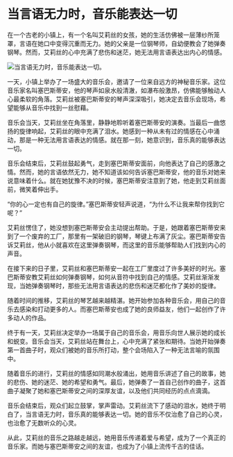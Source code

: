 # 当言语无力时，音乐能表达一切

在一个古老的小镇上，有一个名叫艾莉丝的女孩，她的生活仿佛被一层薄纱所笼罩，言语在她口中变得沉重而无力。她的父亲是一位钢琴师，自幼便教会了她弹奏钢琴。然而，艾莉丝的心中充满了悲伤和迷茫，她无法用言语表达出内心的情感。

![当言语无力时，音乐能表达一切。](/images/3f819ea7cd464413a1fd5879a4d384fc.jpg)

一天，小镇上举办了一场盛大的音乐会，邀请了一位来自远方的神秘音乐家。这位音乐家名叫塞巴斯蒂安，他的琴声如泉水般清澈，如瀑布般激昂，仿佛能够触动人心最柔软的角落。艾莉丝被塞巴斯蒂安的琴声深深吸引，她决定去音乐会现场，希望能够从音乐中找到一丝慰藉。

音乐会当天，艾莉丝坐在角落里，静静地聆听着塞巴斯蒂安的演奏。当最后一曲悠扬的旋律响起，艾莉丝的眼中充满了泪水。她感到一种从未有过的情感在心中涌动，那是一种无法用言语表达的情感。就在那一刻，她意识到，音乐真的能够表达一切。

音乐会结束后，艾莉丝鼓起勇气，走到塞巴斯蒂安面前，向他表达了自己的感激之情。然而，她的言语依然无力，她不知道该如何告诉塞巴斯蒂安，他的音乐对她来说意味着什么。就在她犹豫不决的时候，塞巴斯蒂安注意到了她，他走到艾莉丝面前，微笑着伸出手。

“你的心一定也有自己的旋律。”塞巴斯蒂安轻声说道，“为什么不让我来帮你找到它呢？”

艾莉丝愣住了，她没想到塞巴斯蒂安会主动提出帮助。于是，她跟着塞巴斯蒂安来到了一个废弃的工厂，那里有一架破旧的钢琴，琴键上布满了灰尘。塞巴斯蒂安告诉艾莉丝，他从小就喜欢在这里弹奏钢琴，而这里的音乐能够帮助人们找到内心的声音。

在接下来的日子里，艾莉丝和塞巴斯蒂安一起在工厂里度过了许多美好的时光。塞巴斯蒂安教艾莉丝如何弹奏钢琴，如何从音符中找到自己的情感。艾莉丝渐渐发现，当她弹奏钢琴时，那些无法用言语表达的悲伤和迷茫都化作了美妙的旋律。

随着时间的推移，艾莉丝的琴艺越来越精湛。她开始参加各种音乐会，用自己的音乐去感染和打动更多的人。而塞巴斯蒂安也成了她的良师益友，他们一起创作了许多动人的作品。

终于有一天，艾莉丝决定举办一场属于自己的音乐会，用音乐向世人展示她的成长和蜕变。音乐会当天，艾莉丝站在舞台上，心中充满了紧张和期待。当她开始弹奏第一首曲子时，观众们被她的音乐所打动，整个会场陷入了一种无法言喻的氛围中。

随着音乐的进行，艾莉丝的情感如同潮水般涌出，她用音乐讲述了自己的故事，她的悲伤、她的迷茫、她的希望和勇气。最后，她弹奏了一首自己创作的曲子，这首曲子凝聚了她和塞巴斯蒂安之间的深厚友谊，以及他们共同经历的点点滴滴。

音乐会结束后，观众们起立鼓掌，掌声雷动。艾莉丝流下了感动的泪水，她终于明白了，当言语无力时，音乐真的能够表达一切。她的音乐不仅治愈了自己的心灵，也治愈了无数听众的心灵。

从此，艾莉丝的音乐之路越走越远，她用音乐传递着爱与希望，成为了一个真正的音乐家。而她与塞巴斯蒂安之间的友谊，也成为了小镇上流传千古的佳话。